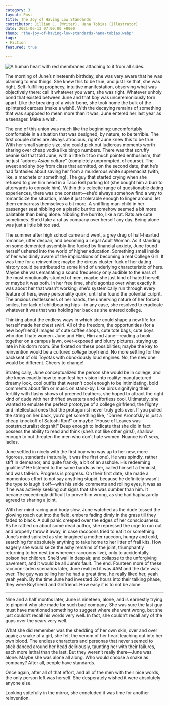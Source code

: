 ```yaml
---
category: 3
layout: Post
title: The Joy of Having Low Standards
contributor: Jillian C. (Writer), Hana Tobias (Illustrator)
date: 2021-06-13 07:00:00 +0000
thumb: "the-joy-of-having-low-standards-hana-tobias.webp"
tags: 
- Fiction
featured: true

---
```

<div class="center">
    <img src="{{ site.baseurl }}/uploads/the-joy-of-having-low-standards-hana-tobias.jpg"
        alt="A human heart with red membranes attaching to it from all sides."
        class="w650">
</div>

The morning of June’s nineteenth birthday, she was very aware that he was planning to
end things. She knew this to be true, and just like that, she was right. Self-fulfilling prophecy,
intuitive manifestation, observing what was objectively there: call it whatever you want, she was
right. Whatever unholy bond that existed between June and that <em>boy</em> was unceremoniously torn
apart. Like the breaking of a wish-bone, she took home the bulk of the splintered carcass (make a
wish!). With the decaying remains of something that was supposed to mean more than it was,
June entered her last year as a teenager. Make a wish.

The end of this union was much like the beginning: uncomfortably comfortable in a
situation that was designed, by nature, to be terrible. The first couple dates are always atrocious,
right? June knew this to be true. With her small sample size, she could pick out ludicrous
moments worth sharing over cheap vodka like bingo numbers. There was that scruffy beanie kid
that told June, with a little bit too much pointed enthusiasm, that he just “adores <em>Asian culture</em>”
(completely unprompted, of course). The sweet and shy boy from class that admitted, on the
second date, that he’s had fantasies about saving her from a murderous white supremacist (with,
like, a machete or something). The guy that started crying when she refused to give him head in a
Taco Bell parking lot (she bought him a burrito afterwards to console him). Within this eclectic
range of questionable dating experiences, there was one constant—she’d always somehow find a
way to romanticize the situation, make it just tolerable enough to linger around, let them
embarrass themselves a bit more. A sniffling man-child in her passenger seat nibbling on a
plastic burrito somehow seemed a bit more palatable than being alone. Nibbling the burrito, like
a rat. Rats are cute sometimes. She’d take a rat as company over herself any day. Being alone
was just a little bit too sad.

The summer after high school came and went, a grey drag of half-hearted romance, utter
despair, and becoming a Legal Adult Woman. As if standing on some demented assembly-line
fueled by financial anxiety, June found herself ushered into the world of higher education.
Something small inside of her was dimly aware of the implications of becoming a real College
Girl. It was time for a reinvention; maybe the circus cluster-fuck of her dating history could be
attributed to some kind of underlying characteristic of hers. Maybe she was emanating a sound
frequency only audible to the ears of the most emotionally-stunted of men, maybe she just kind
of hated herself, or maybe it was both. In her free time, she’d agonize over what exactly it was
about her that wasn’t working; she’d systemically run through every feature of hers, every
personality quirk, until she found the potential culprit. The anxious restlessness of her hands, the
unnerving nature of her forced smiles, her lack of childbearing hips—in any case, she resolved to
eradicate whatever it was that was holding her back as she entered college.

Thinking about the endless ways in which she could shape a new life for herself made her
chest swirl. All of the freedom, the opportunities (for a new boyfriend)! Images of cute coffee
shops, cute tote bags, cute boys who don't hate women. June and Him, Him and June—reading a
book together on a campus lawn, over-exposed and blurry pictures, staying up late in his dorm
room. She fixated on these possibilities; maybe the key to reinvention would be a cultured
<em>college</em> boyfriend. No more settling for the backseat of old Toyotas with obnoxiously loud
engines. No, the new one would be different. Cheers to change!

Strategically, June conceptualized the person she would be in college, and she knew
exactly how to manifest her vision into reality: manufactured dreamy look, cool outfits that
weren't cool enough to be intimidating, bold comments about film or music on stand-by. Like
birds signifying their fertility with flashy shows of preened feathers, she hoped to attract the right
kind of dude with her thrifted sweaters and effortless cool. Ultimately, she wanted to emulate the
perfect prototype of a college girlfriend, the flighty and intellectual ones that the protagonist
never truly gets over. If you pulled the string on her back, you’d get something like, “Darren
Aronofsky is just a cheap knockoff of Satoshi Kon!” or maybe “House of Leaves was
poststructuralist dogshit!” Deep enough to indicate that she did in fact possess the ability to read
and think (she’s not like other girls!), shallow enough to not threaten the men who don’t hate
women. Nuance isn’t sexy, ladies.

June settled in nicely with the first boy who was up to her new, more rigorous, standards
(naturally, it was the first one). He was spindly, rather stiff in demeanor, and quite frankly, a bit
of an asshole. His redeeming qualities? He listened to the same bands as her, called himself a
feminist, and was tall-ish. Progress is progress. On their first date, she made a momentous effort
to not say anything stupid, because he definitely wasn’t the type to laugh it off—with his snide
comments and rolling eyes, it was as if he was actively seeking out signs that she was dumber
than him. It became exceedingly difficult to prove him wrong, as she had haphazardly agreed to
sharing a joint.

With her mind racing and body slow, June watched as the dude tossed the glowing roach
out into the field, embers fading dimly in the grass till they faded to black. A dull panic creeped
over the edges of her consciousness. As he rattled on about some dead author, she repressed the
urge to run out and properly throw it away, in case raccoons tried to eat it or something. June’s
mind spiraled as she imagined a mother raccoon, hungry and cold, searching for absolutely
anything to take home to her litter of frail kits. How eagerly she would seize the ashy remains of
the joint, triumphantly returning to her nest (or wherever raccoons live), only to accidentally
poison her children. She’d wail in despair, and collapse to the unforgiving pavement, and it
would be all June’s fault. The end. Fourteen more of these raccoon-laden scenarios later, June
realized it was 4AM and the date was over. The guy was telling her he had a great time, he really
liked her, yeah yeah yeah. By the time June had invested 32 hours into their talking phase, they
were Boyfriend and Girlfriend. How easy it is to not be alone.

<hr>

Nine and a half months later, June is nineteen, alone, and is earnestly trying to pinpoint
why she made for such bad company. She was sure the last guy must have mentioned something
to suggest where she went wrong, but she just couldn’t recall his words very well. In fact, she
couldn’t recall any of the guys over the years very well.

What she did remember was the shedding of her own skin, over and over again; a snake
of a girl, she felt the venom of her heart leaching out into her own blood. The endless characters
and personas that never seemed to stick danced around her head deliriously, taunting her with
their failures, each more lethal than the last. But they weren’t really there—June was alone.
Maybe she was alone all along. Who would choose a snake as company? After all, people have
standards.

Once again, after all of that effort, and all of the men with their nice words, the only
person left was herself. She desperately wished it were absolutely anyone else.

Looking spitefully in the mirror, she concluded it was time for another reinvention.
